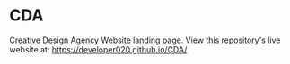 # CDA
Creative Design Agency Website landing page. 
View this repository's live website at: https://developer020.github.io/CDA/

